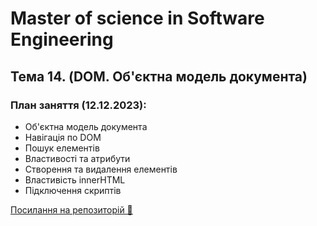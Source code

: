 # Master of science in Software Engineering

## Тема 14. (DOM. Об'єктна модель документа)

### План заняття (12.12.2023):

- Об'єктна модель документа
- Навігація по DOM
- Пошук елементів
- Властивості та атрибути
- Створення та видалення елементів
- Властивість innerHTML
- Підключення скриптів

[Посилання на репозиторій 🍫](https://github.com/ArtemRysich/University_2/tree/main/Lesson_11)
